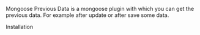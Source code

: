 Mongoose Previous Data is a mongoose plugin with which you can get the previous data. For example after update or after save some data.

Installation
